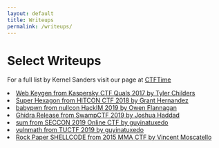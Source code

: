 ```yaml
---
layout: default
title: Writeups
permalink: /writeups/
---
```


<div class="col-lg-7 offset-md-3">
    <div class="card">
        <h1 class="card-title">Select Writeups</h1>
        <p>For a full list by Kernel Sanders
        visit our page at <a href ="https://ctftime.org/team/397">CTFTime</a></p>
        <li><a href="https://github.com/inukai132/ctfWriteups/blob/master/2017/kaspersky/700WebKeygen.md">Web Keygen from Kaspersky CTF Quals 2017 by Tyler Childers</a></li>
        <li><a href="https://hernan.de/blog/2018/10/30/super-hexagon-a-journey-from-el0-to-s-el3/">Super Hexagon from HITCON CTF 2018 by Grant Hernandez</a></li>
        <li><a href="https://github.com/owenflannagan/CTF-Writeups/tree/master/hackim19/babypwn">babypwn from nullcon HackIM 2019 by Owen Flannagan</a></li>
        <li><a href="https://github.com/joshuahaddad/CTF_WriteUps/blob/master/SwampCtf/swampGhidra.md">Ghidra Release from SwampCTF 2019 by Joshua Haddad</a></li>
        <li><a href="https://github.com/guyinatuxedo/nightmare/tree/master/modules/17-stack_pivot/seccon19_sum">sum from SECCON 2019 Online CTF by guyinatuxedo</a></li>
        <li><a href="https://github.com/guyinatuxedo/ctf/tree/master/tu19/vulnmath">vulnmath from TUCTF 2019 by guyinatuxedo</a></li>
        <li><a href="https://www.sheepshellcode.com/blog/2015/09/08/mma-ctf-rock-paper-shellcode/">Rock Paper SHELLCODE from 2015 MMA CTF by Vincent Moscatello</a></li>
    </div>
